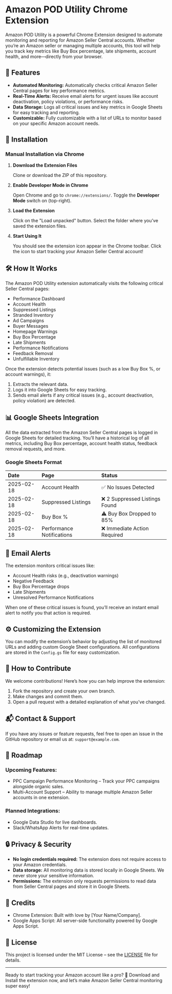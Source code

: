 # Amazon POD Utility Chrome Extension

Amazon POD Utility is a powerful Chrome Extension designed to automate monitoring and reporting for Amazon Seller Central accounts. Whether you’re an Amazon seller or managing multiple accounts, this tool will help you track key metrics like Buy Box percentage, late shipments, account health, and more—directly from your browser.

## 📜 Features

*   **Automated Monitoring:** Automatically checks critical Amazon Seller Central pages for key performance metrics.
*   **Real-Time Alerts:** Receive email alerts for urgent issues like account deactivation, policy violations, or performance risks.
*   **Data Storage:** Logs all critical issues and key metrics in Google Sheets for easy tracking and reporting.
*   **Customizable:** Fully customizable with a list of URLs to monitor based on your specific Amazon account needs.

## 🚀 Installation

### Manual Installation via Chrome

1.  **Download the Extension Files**

    Clone or download the ZIP of this repository.
2.  **Enable Developer Mode in Chrome**

    Open Chrome and go to `chrome://extensions/`.
    Toggle the **Developer Mode** switch on (top-right).
3.  **Load the Extension**

    Click on the "Load unpacked" button.
    Select the folder where you’ve saved the extension files.
4.  **Start Using It**

    You should see the extension icon appear in the Chrome toolbar.
    Click the icon to start tracking your Amazon Seller Central account!

## 🛠️ How It Works

The Amazon POD Utility extension automatically visits the following critical Seller Central pages:

*   Performance Dashboard
*   Account Health
*   Suppressed Listings
*   Stranded Inventory
*   Ad Campaigns
*   Buyer Messages
*   Homepage Warnings
*   Buy Box Percentage
*   Late Shipments
*   Performance Notifications
*   Feedback Removal
*   Unfulfillable Inventory

Once the extension detects potential issues (such as a low Buy Box %, or account warnings), it:

1.  Extracts the relevant data.
2.  Logs it into Google Sheets for easy tracking.
3.  Sends email alerts if any critical issues (e.g., account deactivation, policy violation) are detected.

## 📊 Google Sheets Integration

All the data extracted from the Amazon Seller Central pages is logged in Google Sheets for detailed tracking. You’ll have a historical log of all metrics, including Buy Box percentage, account health status, feedback removal requests, and more.

### Google Sheets Format

| Date       | Page                      | Status                  |
| :--------- | :------------------------ | :---------------------- |
| 2025-02-18 | Account Health            | ✅ No Issues Detected   |
| 2025-02-18 | Suppressed Listings       | ❌ 2 Suppressed Listings Found |
| 2025-02-18 | Buy Box %                 | ⚠️ Buy Box Dropped to 85% |
| 2025-02-18 | Performance Notifications | ❌ Immediate Action Required |

## 🔔 Email Alerts

The extension monitors critical issues like:

*   Account Health risks (e.g., deactivation warnings)
*   Negative Feedback
*   Buy Box Percentage drops
*   Late Shipments
*   Unresolved Performance Notifications

When one of these critical issues is found, you’ll receive an instant email alert to notify you that action is required.

## ⚙️ Customizing the Extension

You can modify the extension’s behavior by adjusting the list of monitored URLs and adding custom Google Sheet configurations. All configurations are stored in the `Config.gs` file for easy customization.

## 📝 How to Contribute

We welcome contributions! Here’s how you can help improve the extension:

1.  Fork the repository and create your own branch.
2.  Make changes and commit them.
3.  Open a pull request with a detailed explanation of what you’ve changed.

## 📬 Contact & Support

If you have any issues or feature requests, feel free to open an issue in the GitHub repository or email us at: `support@example.com`.

## 🚧 Roadmap

### Upcoming Features:

*   PPC Campaign Performance Monitoring – Track your PPC campaigns alongside organic sales.
*   Multi-Account Support – Ability to manage multiple Amazon Seller accounts in one extension.

### Planned Integrations:

*   Google Data Studio for live dashboards.
*   Slack/WhatsApp Alerts for real-time updates.

## 🔒 Privacy & Security

*   **No login credentials required:** The extension does not require access to your Amazon credentials.
*   **Data storage:** All monitoring data is stored locally in Google Sheets. We never store your sensitive information.
*   **Permissions:** The extension only requests permissions to read data from Seller Central pages and store it in Google Sheets.

## 🎉 Credits

*   Chrome Extension: Built with love by [Your Name/Company].
*   Google Apps Script: All server-side functionality powered by Google Apps Script.

## 📢 License

This project is licensed under the MIT License – see the [LICENSE](LICENSE) file for details.

---

Ready to start tracking your Amazon account like a pro? 🚀
Download and Install the extension now, and let’s make Amazon Seller Central monitoring super easy!